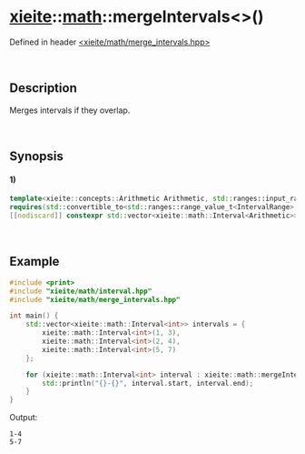 # [xieite](../../xieite.md)\:\:[math](../../math.md)\:\:mergeIntervals\<\>\(\)
Defined in header [<xieite/math/merge_intervals.hpp>](../../../include/xieite/math/merge_intervals.hpp)

&nbsp;

## Description
Merges intervals if they overlap.

&nbsp;

## Synopsis
#### 1)
```cpp
template<xieite::concepts::Arithmetic Arithmetic, std::ranges::input_range IntervalRange>
requires(std::convertible_to<std::ranges::range_value_t<IntervalRange>, xieite::math::Interval<Arithmetic>>)
[[nodiscard]] constexpr std::vector<xieite::math::Interval<Arithmetic>> mergeIntervals(IntervalRange&& intervals) noexcept;
```

&nbsp;

## Example
```cpp
#include <print>
#include "xieite/math/interval.hpp"
#include "xieite/math/merge_intervals.hpp"

int main() {
    std::vector<xieite::math::Interval<int>> intervals = {
        xieite::math::Interval<int>(1, 3),
        xieite::math::Interval<int>(2, 4),
        xieite::math::Interval<int>(5, 7)
    };

    for (xieite::math::Interval<int> interval : xieite::math::mergeIntervals<int>(intervals)) {
        std::println("{}-{}", interval.start, interval.end);
    }
}
```
Output:
```
1-4
5-7
```
